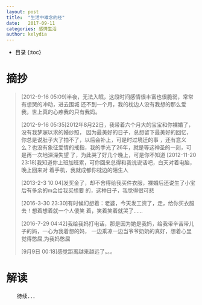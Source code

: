 ```yaml
---
layout: post
title:  "生活中难念的经"
date:   2017-09-11
categories: 感情生活
author: kelydia
---
```

* 目录
{:toc}
# 摘抄
> [2012-9-16 05:09]半夜，无法入眠，这段时间感情很丰富也很脆弱，常常有想哭的冲动，进去围城
还不到一个月，我的枕边人没有我想的那么爱我，世上真的心疼我的只有我妈。 ​​​​
>
> [2012-9-16 05:35]2012年8月22日，我带着六个月大的宝宝和你裸婚了，没有我梦寐以求的婚纱照，
因为最美好的日子，总想留下最美好的回忆，你总是说肚子大了拍不了，以后会补上，可是时过境迁的事
，还有意义么？也没有象征爱情的戒指，我的手光了26年，就是等这神圣的一刻，可是再一次地深深失望
了，为此哭了好几个晚上，可是你不知道
> [2012-11-20 23:18]我知道你上班加班累，可你回来总得和我说说话吧，白天对着电脑，晚上回来对
着手机，我就成都你枕边的陌生人 
>
> [2013-2-3 10:04]发奖金了，却不舍得给我买件衣服，裸婚后还说生了小宝后有多余的m会给我买想要
的，这种日子，我觉得很可悲
>
> [2016-3-30 23:30]有时候幻想着：老婆，今天发工资了，走，给你买衣服去！想着想着就一个人傻笑
着，笑着笑着就哭了…… ​​​​
>
> [2016-7-29 04:42]我给我妈打电话，那是因为她是我妈，给我带辛苦带儿子的妈，一心为我着想的妈，
一边乘凉一边当爷爷奶奶的真好，想着心里觉得憋屈,为我妈憋屈
>
> [9月9日 00:18]感觉距离越来越远了。。。

# 解读
　　待续．．．